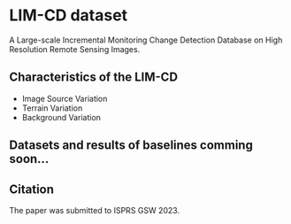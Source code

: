 # LIM-CD dataset

A Large-scale Incremental Monitoring Change Detection Database on High Resolution Remote Sensing Images. 


## Characteristics of the LIM-CD

- Image Source Variation
- Terrain Variation
- Background Variation


## Datasets and results of baselines comming soon...




## Citation

The paper was submitted to ISPRS GSW 2023.
